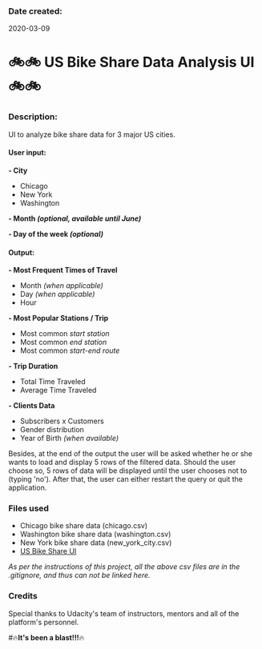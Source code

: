 ### Date created:
2020-03-09

# :bike::bike: US Bike Share Data Analysis UI :bike::bike:


### Description:
UI to analyze bike share data for 3 major US cities.

#### User input:

**- City**
* Chicago
* New York
* Washington

**- Month *(optional, available until June)***

**- Day of the week *(optional)***

#### Output:
**- Most Frequent Times of Travel**
- Month *(when applicable)*
- Day *(when applicable)*
- Hour

**- Most Popular Stations / Trip**
- Most common *start station*
- Most common *end station*
- Most common *start-end route*

**- Trip Duration**
- Total Time Traveled
- Average Time Traveled

**- Clients Data**
- Subscribers x Customers
- Gender distribution
- Year of Birth *(when available)*

Besides, at the end of the output the user will be asked whether he or she wants to load and display 5 rows of the filtered data. Should the user choose so, 5 rows of data will be displayed until the user chooses not to (typing 'no').
After that, the user can either restart the query or quit the application.

### Files used
* Chicago bike share data (chicago.csv)
* Washington bike share data (washington.csv)
* New York bike share data (new_york_city.csv)
* [US Bike Share UI](bikeshare.py)

*As per the instructions of this project, all the above csv files are in the .gitignore, and thus can not be linked here.*


### Credits
Special thanks to Udacity's team of instructors, mentors and all of the platform's personnel. 

#:fire:**It's been a blast!!!**:fire:




